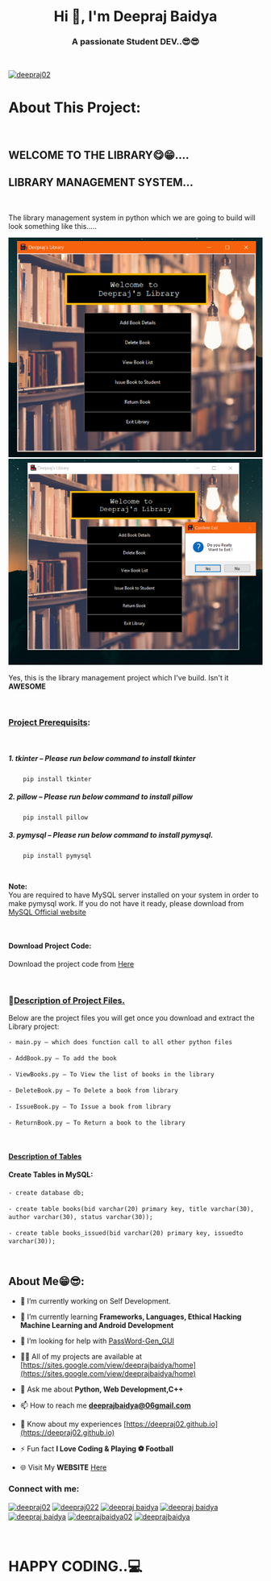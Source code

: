 <h1 align="center">Hi 👋, I'm Deepraj Baidya</h1>
<h3 align="center">A passionate Student DEV..😎😎</h3>

<br>

<p align="left"> <a href="https://github.com/ryo-ma/github-profile-trophy"><img src="https://github-profile-trophy.vercel.app/?username=deepraj02&theme=onedark" alt="deepraj02" /></a> </p>

# About This Project:
<br>

## **WELCOME  TO THE LIBRARY😋😁....**

## LIBRARY MANAGEMENT SYSTEM...
<br>

The library management system in python which we are going to build will look something like this.....


<img src="Images/homescreen.png">
<br>
<img src=Images/exitscr.png>


Yes, this is the library management project which I've build. Isn't it **AWESOME**

<br>

### <ins>**Project Prerequisits**</ins>:
<br>

##### 1. tkinter – Please run below command to install tkinter
        pip install tkinter
##### 2. pillow – Please run below command to install pillow
        pip install pillow
##### 3. pymysql – Please run below command to install pymysql.
        pip install pymysql

<br>

**Note:**
<br>
You are required to have MySQL server installed on your system in order to make pymysql work. If you do not have it ready, please download from [MySQL Official website](https://www.mysql.com/downloads/)

<br>

#### Download Project Code:
Download the project code from [Here](https://github.com/deepraj02/LibraryManagement_Database)

<br>

### 👻<ins>**Description of Project Files.**</ins>
Below are the project files you will get once you download and extract the Library project:

    - main.py – which does function call to all other python files

    - AddBook.py – To add the book
    
    - ViewBooks.py – To View the list of books in the library
    
    - DeleteBook.py – To Delete a book from library
    
    - IssueBook.py – To Issue a book from library
    
    - ReturnBook.py – To Return a book to the library

<br>

#### <ins> **Description of Tables** </ins>

#### Create Tables in MySQL:

    - create database db;

    - create table books(bid varchar(20) primary key, title varchar(30), author varchar(30), status varchar(30));

    - create table books_issued(bid varchar(20) primary key, issuedto varchar(30));

<br>


## About Me😁😎:

- 🔭 I’m currently working on Self Development.

- 🌱 I’m currently learning **Frameworks, Languages, Ethical Hacking Machine Learning and Android Development**

- 🤝 I’m looking for help with [PassWord-Gen_GUI](https://github.com/deepraj02/PassWord_Generator-GUI-)

- 👨‍💻 All of my projects are available at [https://sites.google.com/view/deeprajbaidya/home](https://sites.google.com/view/deeprajbaidya/home)

- 💬 Ask me about **Python, Web Development,C++**

- 📫 How to reach me **deeprajbaidya@06gmail.com**

- 📄 Know about my experiences [https://deepraj02.github.io](https://deepraj02.github.io)

- ⚡ Fun fact **I Love Coding & Playing ⚽ Football**

- 🌐 Visit My **WEBSITE** [Here](https://deepraj02.github.io)

<h3 align="left">Connect with me:</h3>
<p align="left">
<a href="https://dev.to/deepraj02" target="blank"><img align="center" src="https://cdn.jsdelivr.net/npm/simple-icons@3.0.1/icons/dev-dot-to.svg" alt="deepraj02" height="30" width="40" /></a>
<a href="https://twitter.com/deepraj022" target="blank"><img align="center" src="https://cdn.jsdelivr.net/npm/simple-icons@3.0.1/icons/twitter.svg" alt="deepraj022" height="30" width="40" /></a>
<a href="https://linkedin.com/in/deepraj baidya" target="blank"><img align="center" src="https://cdn.jsdelivr.net/npm/simple-icons@3.0.1/icons/linkedin.svg" alt="deepraj baidya" height="30" width="40" /></a>
<a href="https://stackoverflow.com/users/deepraj baidya" target="blank"><img align="center" src="https://cdn.jsdelivr.net/npm/simple-icons@3.0.1/icons/stackoverflow.svg" alt="deepraj baidya" height="30" width="40" /></a>
<a href="https://fb.com/deepraj baidya" target="blank"><img align="center" src="https://cdn.jsdelivr.net/npm/simple-icons@3.0.1/icons/facebook.svg" alt="deepraj baidya" height="30" width="40" /></a>
<a href="https://instagram.com/deeprajbaidya02" target="blank"><img align="center" src="https://cdn.jsdelivr.net/npm/simple-icons@3.0.1/icons/instagram.svg" alt="deeprajbaidya02" height="30" width="40" /></a>
<a href="https://www.hackerrank.com/deeprajbaidya" target="blank"><img align="center" src="https://cdn.jsdelivr.net/npm/simple-icons@3.0.1/icons/hackerrank.svg" alt="deeprajbaidya" height="30" width="40" /></a>
</p>

<br>

# **HAPPY CODING..💻**
